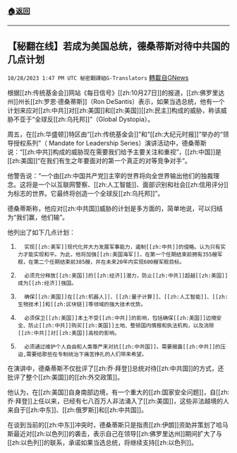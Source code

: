 ###  [:house:返回](README.md)
---


## 【秘翻在线】若成为美国总统，德桑蒂斯对待中共国的几点计划
`10/28/2023 1:47 PM UTC 秘密翻譯組G-Translators` [轉載自GNews](https://gnews.org/articles/1892388)

根据[[zh:传统基金会]]网站《每日信号》[[zh:10月27日]]的报道，[[zh:佛罗里达州]]州长[[zh:罗恩·德桑蒂斯]]（Ron DeSantis）表示，如果当选总统，他有一个计划来应对[[zh:中共]]对[[zh:美国]]和[[zh:美国]][[zh:民主]]构成的威胁，称该威胁不亚于“全球反[[zh:乌托邦]]”（Global Dystopia）。

周五，在[[zh:华盛顿]]特区由“[[zh:传统基金会]]”和“[[zh:大纪元时报]]”举办的“领导授权系列”（ Mandate for Leadership Series）演讲活动中，德桑蒂斯说：“[[zh:中共]]构成的威胁现在需要我们给予主要关注和重视”，[[zh:中国]]是[[zh:美国]]“在我们有生之年要面对的第一个真正的对等竞争对手”。

他警告说：“一个由[[zh:中国共产党]]主宰的世界将向全世界输出他们的独裁理念。这将是一个以互联网警察、[[zh:人工智能]]、面部识别和社会[[zh:信用评分]]为标志的世界。它最终将创造一个全球反[[zh:乌托邦]]”。

德桑蒂斯称，他应对[[zh:中共国]]威胁的计划是多方面的，简单地说，可以归结为“我们赢，他们输”。

他列出了如下几点计划：

1.       实现[[zh:美军]]现代化并大力发展军事能力，遏制[[zh:中共]]的侵略。认为只有实力才能实现和平。为此，他将加强[[zh:美国海军]]，在第一个任期结束前拥有355艘军舰，在第二个任期结束前385艘，并在未来20年内实现600艘军舰目标。

2.       必须充分释放[[zh:美国]]的[[zh:经济]]潜力，防止[[zh:中共]]超越[[zh:美国]]成为[[zh:经济]]强国。

3.       确保[[zh:美国]]在[[zh:机器人]]、[[zh:量子计算]]、[[zh:人工智能]]、[[zh:生物技术]]和[[zh:区块链]]等领域的强大技术优势。 

4.       必须保卫[[zh:美国]]本土不受[[zh:中共]]的影响，包括确保[[zh:美国]]边境安全、防止[[zh:中共]]购买[[zh:美国]]土地、整顿国内情报和执法机构，以及消除[[zh:中共]]对[[zh:美国]]高校的影响。

5.       必须通过维护个人自由和人类尊严来对抗[[zh:中共国]]。需要揭露[[zh:中共]]的压迫,需要给那些在专制统治下痛苦挣扎的人们带来希望。

在演讲中，德桑蒂斯不仅批评了[[zh:乔·拜登]]总统对待[[zh:中共国]]的方式，还批评了整个[[zh:美国]]的[[zh:外交政策]]。

他认为，在[[zh:美国]]自身南部边境，有一个重大的[[zh:国家安全问题]]，自[[zh:乔·拜登]]上任以来，已经有七八百万人非法涌入了[[zh:美国]]，这些非法越境的人来自于[[zh:中东]]、[[zh:俄罗斯]]和[[zh:中共国]]。

在谈到当前的[[zh:中东]]冲突时，德桑蒂斯只是指责[[zh:伊朗]]资助并策划了哈马斯最近对[[zh:以色列]]的袭击，表示自己在领导[[zh:佛罗里达州]]期间扩大了与[[zh:以色列]]的联系，承诺如果当选总统，将继续支持[[zh:以色列]]。
